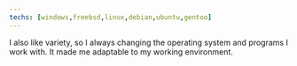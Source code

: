 ```yaml
---
techs: [windows,freebsd,linux,debian,ubuntu,gentoo]
---
```


I also like variety, so I always changing the operating system and programs I work with. It made me adaptable to my working environment.
